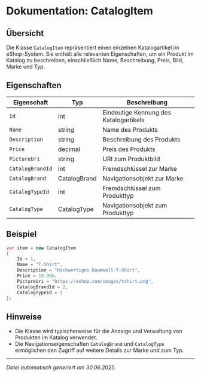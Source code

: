 # Dokumentation: CatalogItem

## Übersicht
Die Klasse `CatalogItem` repräsentiert einen einzelnen Katalogartikel im eShop-System. Sie enthält alle relevanten Eigenschaften, um ein Produkt im Katalog zu beschreiben, einschließlich Name, Beschreibung, Preis, Bild, Marke und Typ.

## Eigenschaften

| Eigenschaft         | Typ             | Beschreibung                                      |
|---------------------|-----------------|---------------------------------------------------|
| `Id`                | int             | Eindeutige Kennung des Katalogartikels            |
| `Name`              | string          | Name des Produkts                                 |
| `Description`       | string          | Beschreibung des Produkts                         |
| `Price`             | decimal         | Preis des Produkts                                |
| `PictureUri`        | string          | URI zum Produktbild                               |
| `CatalogBrandId`    | int             | Fremdschlüssel zur Marke                          |
| `CatalogBrand`      | CatalogBrand    | Navigationsobjekt zur Marke                       |
| `CatalogTypeId`     | int             | Fremdschlüssel zum Produkttyp                     |
| `CatalogType`       | CatalogType     | Navigationsobjekt zum Produkttyp                  |

## Beispiel
```csharp
var item = new CatalogItem
{
    Id = 1,
    Name = "T-Shirt",
    Description = "Hochwertiges Baumwoll-T-Shirt",
    Price = 19.99m,
    PictureUri = "https://eshop.com/images/tshirt.png",
    CatalogBrandId = 2,
    CatalogTypeId = 3
};
```

## Hinweise
- Die Klasse wird typischerweise für die Anzeige und Verwaltung von Produkten im Katalog verwendet.
- Die Navigationseigenschaften `CatalogBrand` und `CatalogType` ermöglichen den Zugriff auf weitere Details zur Marke und zum Typ.

---

*Datei automatisch generiert am 30.06.2025.*
